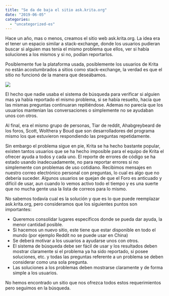 ```yaml
---
title: "Se da de baja el sitio ask.krita.org"
date: "2019-06-05"
categories: 
  - "uncategorized-es"
---
```


Hace un año, mas o menos, creamos el sitio web ask.krita.org. La idea era el tener un espacio similar a stack-exchange, donde los usuarios pudieran buscar si alguien mas tenia el mismo problema que ellos, ver si había soluciones a los mismos y si no, podían reportarlos.

Posiblemente fue la plataforma usada, posiblemente los usuarios de Krita no están acostumbrados a sitios como stack-exchange, la verdad es que el sitio no funcionó de la manera que deseábamos.

[![](images/ask.png)](https://krita.org/wp-content/uploads/2019/06/ask.png)

El hecho que nadie usaba el sistema de búsqueda para verificar si alguien mas ya había reportado el mismo problema, si se había resuelto, hacia que las mismas preguntas continuaran repitiéndose. Ademas no parecía que los usuarios mantenían las conversaciones o simplemente no se ayudaban unos con otros.

Al final, era el mismo grupo de personas, Tiar de reddit, Ahabgreybeard de los foros, Scott, Wolthera y Boud que son desarrolladores del programa mismo los que estuvieron respondiendo las preguntas repetidamente.

Sin embargo el problema sigue en pie, Krita se ha hecho bastante popular, existen tantos usuarios que se ha hecho imposible para el equipo de Krita el ofrecer ayuda a todos y cada uno. El reporte de errores de código se ha estado usando inadecuadamente, no para reportar errores si no simplemente con problemas de uso cotidiano. Recibimos mensajes en nuestro correo electrónico personal con preguntas, lo cual es algo que no debería suceder. Algunos usuarios se quejan de que el Foro es anticuado y difícil de usar, aun cuando lo vemos activo todo el tiempo y es una suerte que no mucha gente usa la lista de correos para lo mismo.

No sabemos todavía cual es la solución y que es lo que puede reemplazar ask.krita.org, pero consideramos que los siguientes puntos son importantes:

- Queremos consolidar lugares específicos donde se pueda dar ayuda, la menor cantidad posible.
- Si hacemos un nuevo sitio, este tiene que estar disponible en todo el mundo (por ejemplo Reddit no se puede usar en China)
- Se deberá motivar a los usuarios a ayudarse unos con otros.
- El sistema de búsqueda debe ser fácil de usar y los resultados deben mostrar claramente si el problema ya ha sido reportado, si posee soluciones, etc. y todas las preguntas referente a un problema se deben considerar como una sola pregunta.
- Las soluciones a los problemas deben mostrarse claramente y de forma simple a los usuarios.

No hemos encontrado un sitio que nos ofrezca todos estos requerimientos pero seguimos en la búsqueda.
